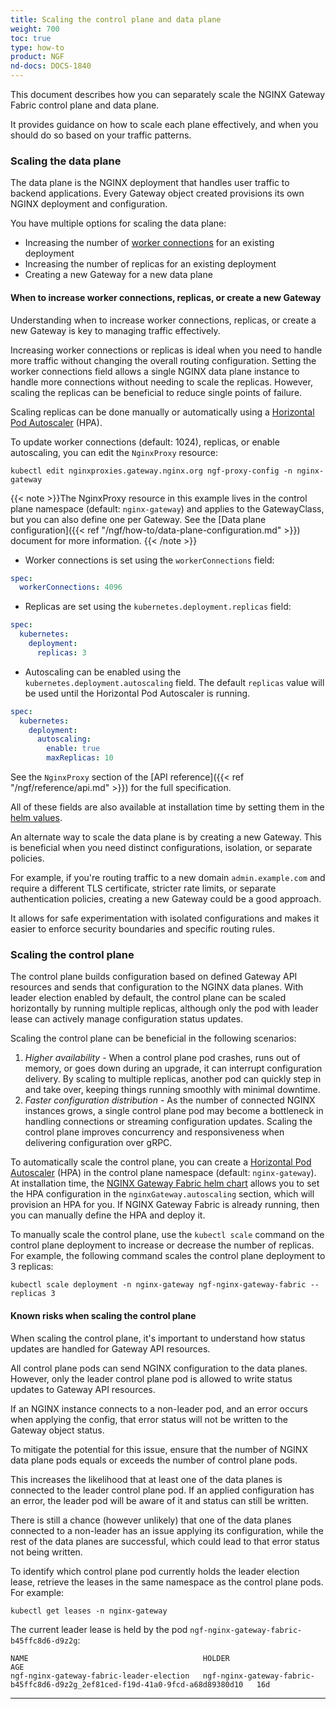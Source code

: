 ```yaml
---
title: Scaling the control plane and data plane
weight: 700
toc: true
type: how-to
product: NGF
nd-docs: DOCS-1840
---
```


This document describes how you can separately scale the NGINX Gateway Fabric control plane and data plane.

It provides guidance on how to scale each plane effectively, and when you should do so based on your traffic patterns.


### Scaling the data plane

The data plane is the NGINX deployment that handles user traffic to backend applications. Every Gateway object created provisions its own NGINX deployment and configuration.

You have multiple options for scaling the data plane:

- Increasing the number of [worker connections](https://nginx.org/en/docs/ngx_core_module.html#worker_connections) for an existing deployment
- Increasing the number of replicas for an existing deployment
- Creating a new Gateway for a new data plane

#### When to increase worker connections, replicas, or create a new Gateway

Understanding when to increase worker connections, replicas, or create a new Gateway is key to managing traffic effectively.

Increasing worker connections or replicas is ideal when you need to handle more traffic without changing the overall routing configuration. Setting the worker connections field allows a single NGINX data plane instance to handle more connections without needing to scale the replicas. However, scaling the replicas can be beneficial to reduce single points of failure.

Scaling replicas can be done manually or automatically using a [Horizontal Pod Autoscaler](https://kubernetes.io/docs/tasks/run-application/horizontal-pod-autoscale/) (HPA).

To update worker connections (default: 1024), replicas, or enable autoscaling, you can edit the `NginxProxy` resource:

```shell
kubectl edit nginxproxies.gateway.nginx.org ngf-proxy-config -n nginx-gateway
```

{{< note >}}The NginxProxy resource in this example lives in the control plane namespace (default: `nginx-gateway`) and applies to the GatewayClass, but you can also define one per Gateway. See the [Data plane configuration]({{< ref "/ngf/how-to/data-plane-configuration.md" >}}) document for more information. {{< /note >}}

- Worker connections is set using the `workerConnections` field:

```yaml
spec:
  workerConnections: 4096
```

- Replicas are set using the `kubernetes.deployment.replicas` field:

```yaml
spec:
  kubernetes:
    deployment:
      replicas: 3
```

- Autoscaling can be enabled using the `kubernetes.deployment.autoscaling` field. The default `replicas` value will be used until the Horizontal Pod Autoscaler is running.

```yaml
spec:
  kubernetes:
    deployment:
      autoscaling:
        enable: true
        maxReplicas: 10
```

See the `NginxProxy` section of the [API reference]({{< ref "/ngf/reference/api.md" >}}) for the full specification.

All of these fields are also available at installation time by setting them in the [helm values](https://github.com/nginx/nginx-gateway-fabric/blob/main/charts/nginx-gateway-fabric/values.yaml).

An alternate way to scale the data plane is by creating a new Gateway.  This is beneficial when you need distinct configurations, isolation, or separate policies. 

For example, if you're routing traffic to a new domain `admin.example.com` and require a different TLS certificate, stricter rate limits, or separate authentication policies, creating a new Gateway could be a good approach.

It allows for safe experimentation with isolated configurations and makes it easier to enforce security boundaries and specific routing rules.

### Scaling the control plane

The control plane builds configuration based on defined Gateway API resources and sends that configuration to the NGINX data planes. With leader election enabled by default, the control plane can be scaled horizontally by running multiple replicas, although only the pod with leader lease can actively manage configuration status updates.

Scaling the control plane can be beneficial in the following scenarios:

1. _Higher availability_ - When a control plane pod crashes, runs out of memory, or goes down during an upgrade, it can interrupt configuration delivery. By scaling to multiple replicas, another pod can quickly step in and take over, keeping things running smoothly with minimal downtime.
1. _Faster configuration distribution_ - As the number of connected NGINX instances grows, a single control plane pod may become a bottleneck in handling connections or streaming configuration updates. Scaling the control plane improves concurrency and responsiveness when delivering configuration over gRPC.

To automatically scale the control plane, you can create a [Horizontal Pod Autoscaler](https://kubernetes.io/docs/tasks/run-application/horizontal-pod-autoscale/) (HPA) in the control plane namespace (default: `nginx-gateway`). At installation time, the [NGINX Gateway Fabric helm chart](https://github.com/nginx/nginx-gateway-fabric/blob/main/charts/nginx-gateway-fabric/values.yaml) allows you to set the HPA configuration in the `nginxGateway.autoscaling` section, which will provision an HPA for you. If NGINX Gateway Fabric is already running, then you can manually define the HPA and deploy it.

To manually scale the control plane, use the `kubectl scale` command on the control plane deployment to increase or decrease the number of replicas. For example, the following command scales the control plane deployment to 3 replicas:

  ```shell
  kubectl scale deployment -n nginx-gateway ngf-nginx-gateway-fabric --replicas 3
  ```

#### Known risks when scaling the control plane

When scaling the control plane, it's important to understand how status updates are handled for Gateway API resources.

All control plane pods can send NGINX configuration to the data planes. However, only the leader control plane pod is allowed to write status updates to Gateway API resources.

If an NGINX instance connects to a non-leader pod, and an error occurs when applying the config, that error status will not be written to the Gateway object status.

To mitigate the potential for this issue, ensure that the number of NGINX data plane pods equals or exceeds the number of control plane pods.

This increases the likelihood that at least one of the data planes is connected to the leader control plane pod. If an applied configuration has an error, the leader pod will be aware of it and status can still be written.

There is still a chance (however unlikely) that one of the data planes connected to a non-leader has an issue applying its configuration, while the rest of the data planes are successful, which could lead to that error status not being written.

To identify which control plane pod currently holds the leader election lease, retrieve the leases in the same namespace as the control plane pods. For example:

```shell
kubectl get leases -n nginx-gateway
```

The current leader lease is held by the pod `ngf-nginx-gateway-fabric-b45ffc8d6-d9z2g`:

```shell
NAME                                       HOLDER                                                                          AGE
ngf-nginx-gateway-fabric-leader-election   ngf-nginx-gateway-fabric-b45ffc8d6-d9z2g_2ef81ced-f19d-41a0-9fcd-a68d89380d10   16d
```

---